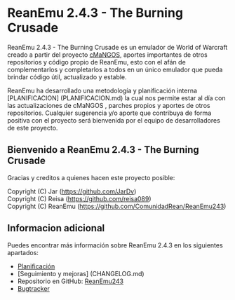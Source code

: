 # ReanEmu 2.4.3 - The Burning Crusade

ReanEmu 2.4.3 - The Burning Crusade es un emulador de World of Warcraft
creado a partir del proyecto [cMaNGOS](https://github.com/cmangos/mangos-tbc),
aportes importantes de otros repositorios y código propio de ReanEmu, esto
con el afán de complementarlos y completarlos a todos en un único emulador
que pueda brindar código útil, actualizado y estable.

ReanEmu ha desarrollado una metodología y planificación interna [PLANIFICACION] (PLANIFICACION.md)
la cual nos permite estar al día con las actualizaciones de cMaNGOS , parches
propios y aportes de otros repositorios. Cualquier sugerencia y/o aporte que
contribuya de forma positiva con el proyecto será bienvenida por el equipo de
desarrolladores de este proyecto.

## Bienvenido a ReanEmu 2.4.3 - The Burning Crusade

Gracias y creditos a quienes hacen este proyecto posible:

 Copyright (C) Jar (https://github.com/JarDv)  
 Copyright (C) Reisa (https://github.com/reisa089)  
 Copyright (C) ReanEmu (https://github.com/ComunidadRean/ReanEmu243)  
 
## Informacion adicional

 Puedes encontrar más información sobre ReanEmu 2.4.3 en los siguientes apartados:
 
 * [Planificación](PLANIFICACION.md)
 * [Seguimiento y mejoras] (CHANGELOG.md)
 * Repositorio en GitHub: [ReanEmu243](https://github.com/ComunidadRean/ReanEmu243)
 * [Bugtracker](http://eu.wowrean.es/wow/es/btrack/)
 
